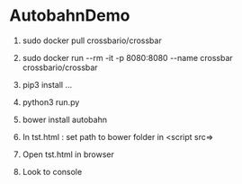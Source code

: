 # AutobahnDemo

1. sudo docker pull crossbario/crossbar

2. sudo docker run --rm -it -p 8080:8080 --name crossbar crossbario/crossbar

3. pip3 install ...

4. python3 run.py

5. bower install autobahn

6. In tst.html : set path to bower folder in <script src=>

7. Open tst.html in browser

8. Look to console